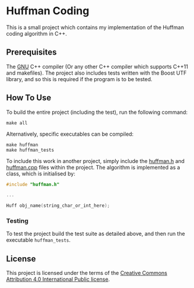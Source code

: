 # Huffman Coding

This is a small project which contains my implementation of the Huffman coding algorithm in C++.

## Prerequisites

The [GNU](https://gcc.gnu.org) C++ compiler (Or any other C++ compiler which supports C++11 and makefiles). The project also includes tests written with the Boost UTF library, and so this is required if the program is to be tested.

## How To Use

To build the entire project (including the test), run the following command:

```
make all
```

Alternatively, specific executables can be compiled:

```
make huffman
make huffman_tests
```

To include this work in another project, simply include the [huffman.h](headers/huffman.h) and [huffman.cpp](src/huffman.cpp) files within the project. The algorithm is implemented as a class, which is initialised by:

```c++
#include "huffman.h"

...

Huff obj_name(string_char_or_int_here);
```

### Testing

To test the project build the test suite as detailed above, and then run the executable `huffman_tests`.

## License

This project is licensed under the terms of the [Creative Commons Attribution 4.0 International Public license](License.md).

